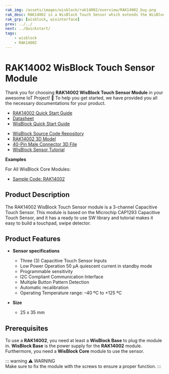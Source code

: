 ```yaml
---
rak_img: /assets/images/wisblock/rak14002/overview/RAK14002_buy.png
rak_desc: RAK14002 is a WisBlock Touch Sensor which extends the WisBlock with a 3-channel Capacitive Touch Sensor. A ready to use SW library and tutorial makes it easy to add a capacitive touchpad to your project.
rak_grp: [wisblock, wisinterface]
prev: ../../
next: ../Quickstart/
tags:
    - wisblock
    - RAK14002
---
```



# RAK14002 WisBlock Touch Sensor Module

Thank you for choosing **RAK14002 WisBlock Touch Sensor Module** in your awesome IoT Project! 🎉 To help you get started, we have provided you all the necessary documentations for your product.

* [RAK14002 Quick Start Guide](../Quickstart/)
* [Datasheet](../Datasheet/)
* <a href="../../Quickstart/" target="_blank">WisBlock Quick Start Guide</a>
<!---* [WisBlock Quick Start Guide](../../Quickstart/)-->
* [WisBlock Source Code Repository](https://github.com/RAKWireless/WisBlock/)
* [RAK14002 3D Model](https://downloads.rakwireless.com/3D_File/WisBlock/3D_RAK14002.stp)
* [40-Pin Male Connector 3D File](https://downloads.rakwireless.com/3D_File/Accessory/WisConnector/M40S1003K6M.stp)
* [WisBlock Sensor Tutorial](/Knowledge-Hub/Learn/WisBlock-Sensor-Tutorial/)


**Examples**

For All WisBlock Core Modules:
* [Sample Code: RAK14002](https://github.com/RAKWireless/RAK14002-CAP1293-Library/tree/main/examples)

## Product Description

The RAK14002 WisBlock Touch Sensor module is a 3-channel Capacitive Touch Sensor. This module is based on the Microchip CAP1293 Capacitive Touch Sensor, and it has a ready to use SW library and tutorial makes it easy to build a touchpad, swipe detector. 

## Product Features

* **Sensor specifications**

    * Three (3) Capacitive Touch Sensor Inputs
    * Low Power Operation 50&nbsp;µA quiescent current in standby mode
    * Programmable sensitivity
    * I2C Compliant Communication Interface
    * Multiple Button Pattern Detection
    * Automatic recalibration
    * Operating Temperature range: –40&nbsp;ºC to +125&nbsp;ºC
  
* **Size**
    * 25 x 35&nbsp;mm

## Prerequisites

To use a **RAK14002**, you need at least a **WisBlock Base** to plug the module in. **WisBlock Base** is the power supply for the **RAK14002** module. Furthermore, you need a **WisBlock Core** module to use the sensor.

::: warning ⚠️ WARNING    
Make sure to fix the module with the screws to ensure a proper function.
:::
